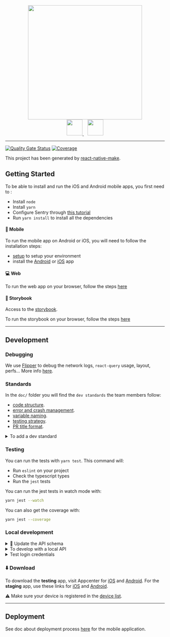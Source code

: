 <div align=center>
  <img src="https://pass.culture.fr/wp-content/uploads/2020/11/RVB_PASS_CULTURE_HD.png" style="width: 360px">
  <br />
  <a href="https://apps.apple.com/fr/app/pass-culture/id1557887412">
    <img src="https://upload.wikimedia.org/wikipedia/commons/4/40/Download_on_the_App_Store_Badge_FRCA_RGB_blk.svg" style="height: 50px">
  </a>

  <a href="https://play.google.com/store/apps/details?id=app.passculture.webapp&hl=fr">
    <img src="https://upload.wikimedia.org/wikipedia/commons/8/8e/Google_Play_Store_badge_FR.svg" style="height: 50px; padding-left: 12px">
  </a>
</div>

---

[![Quality Gate Status](https://sonarcloud.io/api/project_badges/measure?project=pass-culture_pass-culture-app-native&metric=alert_status)](https://sonarcloud.io/summary/new_code?id=pass-culture_pass-culture-app-native) [![Coverage](https://sonarcloud.io/api/project_badges/measure?project=pass-culture_pass-culture-app-native&metric=coverage)](https://sonarcloud.io/summary/new_code?id=pass-culture_pass-culture-app-native)

This project has been generated by [react-native-make](https://github.com/bamlab/react-native-make).

## Getting Started

To be able to install and run the iOS and Android mobile apps, you first need to :

- Install `node`
- Install `yarn`
- Configure Sentry through [this tutorial](https://github.com/pass-culture/pass-culture-app-native/blob/master/doc/standards/sentry.md#-configure-sentry-cli)
- Run `yarn install` to install all the dependencies

#### 📱 Mobile

To run the mobile app on Android or iOS, you will need to follow the installation steps:

- [setup](./doc/installation/setup.md) to setup your environment
- install the [Android](./doc/installation/Android.md) or [iOS](./doc/installation/iOS.md) app

#### 💻 Web

To run the web app on your browser, follow the steps [here](./doc/installation/web.md)

#### 💄 Storybook

Access to the [storybook](https://pass-culture.github.io/pass-culture-app-native).

To run the storybook on your browser, follow the steps [here](./doc/storybook.md)

---

## Development

### Debugging

We use [Flipper](https://fbflipper.com/) to debug the network logs, `react-query` usage, layout, perfs... More info [here](./doc/development/debugging.md).

### Standards

In the `doc/` folder you will find the `dev standards` the team members follow:

- [code structure](./doc/standards/codeStructure.md).
- [error and crash management](./doc/standards/errorManagement.md).
- [variable naming](./doc/standards/naming.md).
- [testing strategy](./doc/standards/testStrategy.md).
- [PR title format](./doc/standards/pr-title.md).

<details>
  <summary>To add a dev standard</summary>
  
Standards can of course be improved and new ones can be added.

1.  Create a pull request with the standard modification/addition (use `TEMPLATE.md` for addition)
2.  Ask **all** team members to read your PR

> Why: so that the team is aligned on how to code, and the best way to do something is shared within all members

3.  Make sure you got the approval of every member of the team
4.  You can merge :)
</details>

### Testing

You can run the tests with `yarn test`. This command will:

- Run `eslint` on your project
- Check the typescript types
- Run the `jest` tests

You can run the jest tests in watch mode with:

```bash
yarn jest --watch
```

You can also get the coverage with:

```bash
yarn jest --coverage
```

### Local development

<details>
  <summary>📝 Update the API schema</summary>
If the backend changes the api schema, you will need to update it:

- pull the `swagger-codegen-cli-v3` image: `docker pull swaggerapi/swagger-codegen-cli-v3`
- run: `yarn generate:api:client`

If the file `src/api/gen/.swagger-codegen/VERSION` changes, make sure you locally have the desired version of `swagger-codegen-cli`, otherwise run `docker pull swaggerapi/swagger-codegen-cli-v3:3.0.24`

</details>

<details>
  <summary>To develop with a local API</summary>
  
See [the docs](./doc/development/localApi.md) to learn how to develop with a local API "superficially".

The other option, more complex, is to create a specific scheme 'Development' with a `.env.development` file :
copy the `.env.testing` configuration and update the `API_BASE_URL` setting with you local server address.

Make sure you also overload the `BATCH_API_KEY_ANDROID` and `BATCH_API_KEY_IOS` variables with the _dev_ values of the _testing_ [batch project](https://dashboard.batch.com/).

Then copy `testing.keystore` into `development.keystore` and `testing.keystore.properties` into `development.keystore.properties`. Replace the `storeFile` value in `development.keystore.properties`.

</details>

<details>
  <summary>Test login credentials</summary>

See in [1password][1] for all testing accounts.

</details>

### ⬇️ Download

To download the **testing** app, visit Appcenter for [iOS][2] and [Android][3].
For the **staging** app, use these links for [iOS][4] and [Android][5].

⚠️ Make sure your device is registered in the [device list][6].

---

## Deployment

See doc about deployment process [here](./doc/deployment/deployment.md) for the mobile application.

[1]: https://start.1password.com/signin
[2]: https://appcenter.ms/orgs/pass-Culture/apps/passculture-testing-ios
[3]: https://appcenter.ms/orgs/pass-Culture/apps/passculture-testing-android
[4]: https://appcenter.ms/orgs/pass-Culture/apps/passculture-staging-ios
[5]: https://appcenter.ms/orgs/pass-Culture/apps/passculture-staging-android
[6]: https://www.notion.so/passcultureapp/d1b6c73219ad4784af8769243f0339f3?v=8c038f65ec4d45e59e5d7fe0d744dffe
